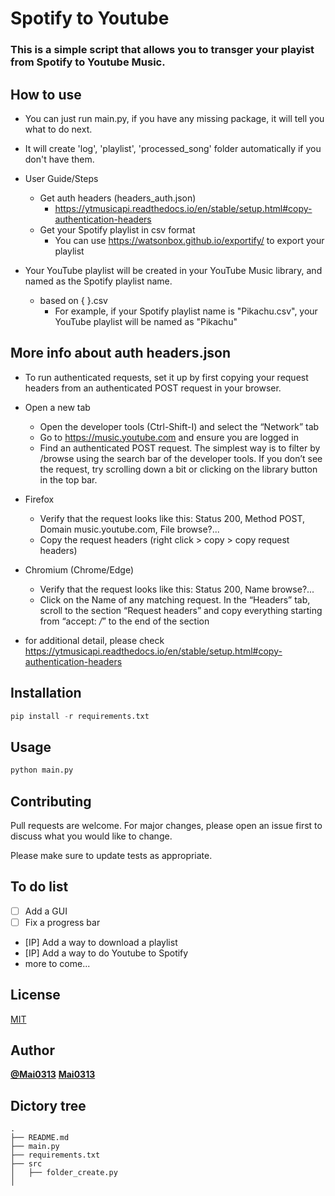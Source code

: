 # Spotify to Youtube 

### This is a simple script that allows you to transger your playist from Spotify to Youtube Music.

## How to use

* You can just run main.py, if you have any missing package, it will tell you what to do next.

* It will create 'log', 'playlist', 'processed_song' folder automatically if you don't have them.

* User Guide/Steps
    * Get auth headers (headers_auth.json)
        * https://ytmusicapi.readthedocs.io/en/stable/setup.html#copy-authentication-headers
    * Get your Spotify playlist in csv format
        * You can use https://watsonbox.github.io/exportify/ to export your playlist
* Your YouTube playlist will be created in your YouTube Music library, and named as the Spotify playlist name.
    * based on {    }.csv
        * For example, if your Spotify playlist name is "Pikachu.csv", your YouTube playlist will be named as "Pikachu"

## More info about auth headers.json

* To run authenticated requests, set it up by first copying your request headers from an authenticated POST request in your browser.

* Open a new tab
    * Open the developer tools (Ctrl-Shift-I) and select the “Network” tab
    * Go to https://music.youtube.com and ensure you are logged in
    * Find an authenticated POST request. The simplest way is to filter by /browse using the search bar of the developer tools. If you don’t see the request, try scrolling down a bit or clicking on the library button in the top bar.

* Firefox
    * Verify that the request looks like this: Status 200, Method POST, Domain music.youtube.com, File browse?...
    * Copy the request headers (right click > copy > copy request headers)
* Chromium (Chrome/Edge)
    * Verify that the request looks like this: Status 200, Name browse?...
    * Click on the Name of any matching request. In the “Headers” tab, scroll to the section “Request headers” and copy everything starting from “accept: */*” to the end of the section

* for additional detail, please check https://ytmusicapi.readthedocs.io/en/stable/setup.html#copy-authentication-headers

## Installation

```py
pip install -r requirements.txt
```

## Usage

```py
python main.py
```

## Contributing
Pull requests are welcome. For major changes, please open an issue first to discuss what you would like to change.

Please make sure to update tests as appropriate.

## To do list
- [ ] Add a GUI
- [ ] Fix a progress bar
- [IP] Add a way to download a playlist
- [IP] Add a way to do Youtube to Spotify
- more to come...

## License
[MIT](https://choosealicense.com/licenses/mit/)

## Author
[**@Mai0313**](https://github.com/Mai0313/Spotify-to-Youtube)
[**Mai0313**](https://mai0313.com/)

## Dictory tree
```
.
├── README.md
├── main.py
├── requirements.txt
├── src
│   ├── folder_create.py
│   
```
